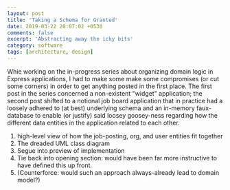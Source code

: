 ```yaml
---
layout: post
title: 'Taking a Schema for Granted'
date: 2019-03-22 20:07:02 +0530
comments: false
excerpt: 'Abstracting away the icky bits'
category: software
tags: [architecture, design]
---
```


Whie working on the in-progress series about organizing domain logic in
Express applications, I had to make some make some compromises (or cut some corners)
in order to get anything posted in the first place. The first post in the series
concerned a non-existent "widget" application; the second post shifted to
a notional job board application that in practice had a loosely adhered to (at best)
underlying schema and an in-memory faux-database to enable (or justify)
said loosey goosey-ness regarding how the different data entities in the
application related to each other.

1. high-level view of how the job-posting, org, and user entities fit together
2. The dreaded UML class diagram
3. Segue into preview of implementation
4. Tie back into opening section: would have been far more instructive to have defined this up front.
5. (Counterforce: would such an approach always-already lead to domain model?)
